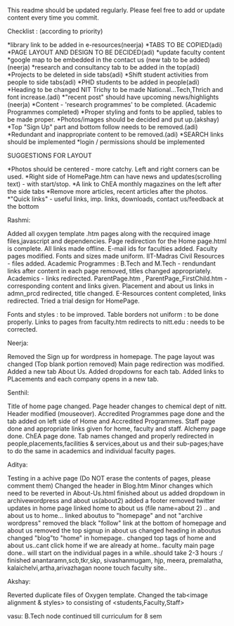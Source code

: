 This readme should be updated regularly. Please feel free to add or update content every time you commit.

Checklist : (according to priority)

*library link to be added in e-resources(neerja)
*TABS TO BE COPIED(adi)
*PAGE LAYOUT AND DESIGN TO BE DECIDED(adi)
*update faculty content
*google map to be embedded in the contact us (new tab to be added)(neerja)
*research and consultancy tab to be added in the top(adi)
*Projects to be deleted in side tabs(adi)
*Shift student activities from people to side tabs(adi)
*PHD students to be added in people(adi)
*Heading to be changed NIT Trichy to be made National...Tech,Thrich and font increase.(adi)
*"recent post" should have upcoming news/highlights (neerja)
*Content - 'research programmes' to be completed. (Academic Programmes completed)
*Proper styling and fonts to be applied, tables to be made proper.
*Photos/images should be decided and put up.(akshay)
*Top "Sign Up" part and bottom follow needs to be removed.(adi)
*Redundant and inappropriate content to be removed.(adi)
*SEARCH links should be implemented
*login / permissions should be implemented


SUGGESTIONS FOR LAYOUT

*Photos should be centered - more catchy. Left and right corners can be used.
*Right side of HomePage.htm can have news and updates(scrolling text) - with start/stop.
*A link to ChEA monthly magazines on the left after the side tabs
*Remove more articles, recent articles after the photos.
*"Quick links" - useful links, imp. links, downloads, contact us/feedback at the bottom



Rashmi:

Added all oxygen template .htm pages along with the recquired image files,javascript and dependencies.
Page redirection for the Home page.html is complete.
All links made offline.
E-mail ids for faculties added.
Faculty pages modified. Fonts and sizes made uniform.
IIT-Madras Civil Resources - files added.
Academic Programmes : B.Tech and M.Tech - rendundant links after content in each page removed, titles changed appropriately.
Academics - links redirected.
ParentPage.htm , ParentPage_FirstChild.htm - corresponding content and links given.
Placement and about us links in admn_prcd redirected, title changed.
E-Resources content completed, links redirected.
Tried a trial design for HomePage.

Fonts and styles : to be improved.
Table borders not uniform : to be done properly.
Links to pages from faculty.htm redirects to nitt.edu : needs to be corrected.

Neerja:

Removed the Sign up for wordpress in homepage.
The page layout was changed (Top blank portion removed)
Main page redirection was modified.
Added a new tab About Us.
Added dropdowns for each tab.
Added links to PLacements and each company opens in a new tab.

Senthil:

Title of home page changed.
Page header changes to chemical dept of nitt.
Header modified (mouseover).
Accredited Programmes page done and the tab added on left side of Home and Accredited Programmes.
Staff page done and appropriate links given for home, faculty and staff.
Alchemy page done.
ChEA page done.
Tab names changed and properly redirected in people,placements,facilities & services,about us and their sub-pages;have to do the same in academics and individual faculty pages.

Aditya:

Testing in a achive page (Do NOT erase the contents of pages, please comment them)
Changed the header in Blog.htm
Minor changes which need to be reverted in About-Us.html
finished about us
added dropdown in archivewordpress and about us(about2)
added a footer
removed twitter updates in home page
linked home to about us (file name=about 2) .. and about us to home...
linked aboutus to "homepage" and not "archive wordpress"
removed the black "follow" link at the bottom of homepage and about us
removed the top signup in about us
changed heading in aboutus
changed "blog"to "home" in homepage..
changed top tags of home and about us..cant click home if we are already at home..
faculty main page done.. will start on the individual pages in a while..should take 2-3 hours :/
finished anantaramn,scb,tkr,skp, sivashanmugam, hjp, meera, premalatha, kalaichelvi,artha,arivazhagan
noone touch faculty site..

Akshay:

Reverted duplicate files of Oxygen template.
Changed the tab<image alignment & styles> to <people> consisting of <students,Faculty,Staff> 

vasu:
B.Tech node continued till curriculum for 8 sem

